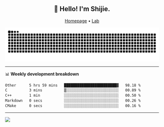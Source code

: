 <h2 align="center">👋 Hello! I'm Shijie.</h2>
<p align="center">
  <a href="https://xu-shi-jie.github.io"> Homepage</a> •
  <a href="https://onodalab.ees.hokudai.ac.jp"> Lab </a>
</p>

![Snake animation](https://github.com/xu-shi-jie/xu-shi-jie/blob/output/github-snake.svg)


-------

📊 **Weekly development breakdown**
<!--START_SECTION:waka-->

```txt
Other      5 hrs 59 mins   ████████████████████████▓   98.18 %
C          3 mins          ▒░░░░░░░░░░░░░░░░░░░░░░░░   00.89 %
C++        1 min           ░░░░░░░░░░░░░░░░░░░░░░░░░   00.50 %
Markdown   0 secs          ░░░░░░░░░░░░░░░░░░░░░░░░░   00.26 %
CMake      0 secs          ░░░░░░░░░░░░░░░░░░░░░░░░░   00.16 %
```

<!--END_SECTION:waka-->

-------
![](https://komarev.com/ghpvc/?username=xu-shi-jie&style=flat-square&color=blue) 
